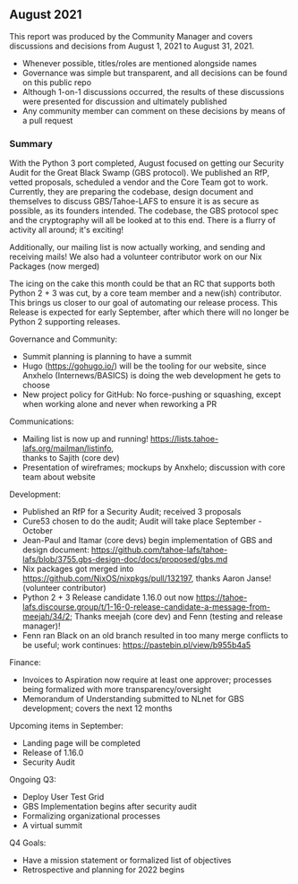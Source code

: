 ## August 2021

This report was produced by the Community Manager and covers discussions and 
decisions from August 1, 2021 to August 31, 2021.

+ Whenever possible, titles/roles are mentioned alongside names
+ Governance was simple but transparent, and all decisions can be found on this 
public repo
+ Although 1-on-1 discussions occurred, the results of these discussions were 
presented for discussion and ultimately published
+ Any community member can comment on these decisions by means of a pull request

### Summary

With the Python 3 port completed, August focused on getting our Security Audit for 
the Great Black Swamp (GBS protocol). We published an RfP, vetted proposals, 
scheduled a vendor and the Core Team got to work. Currently, they are preparing the
codebase, design document and themselves to discuss GBS/Tahoe-LAFS to ensure it 
is as secure as possible, as its founders intended. The codebase, the GBS protocol 
spec and the cryptography will all be looked at to this end. There is a flurry of
activity all around; it's exciting!

Additionally, our mailing list is now actually working, and sending and receiving
mails! We also had a volunteer contributor work on our Nix Packages (now merged)

The icing on the cake this month could be that an RC that supports both Python 2 + 3
was cut, by a core team member and a new(ish) contributor. This brings us closer to
our goal of automating our release process. This Release is expected for early 
September, after which there will no longer be Python 2 supporting releases.

Governance and Community:
+ Summit planning is planning to have a summit
+ Hugo (https://gohugo.io/) will be the tooling for our website, since Anxhelo 
(Internews/BASICS) is doing the web development he gets to choose
+ New project policy for GitHub: No force-pushing or squashing, except when 
working alone and never when reworking a PR

Communications:
+ Mailing list is now up and running! https://lists.tahoe-lafs.org/mailman/listinfo,  
thanks to Sajith (core dev)
+ Presentation of wireframes; mockups by Anxhelo; discussion with core team about website

Development:
+ Published an RfP for a Security Audit; received 3 proposals
+ Cure53 chosen to do the audit; Audit will take place September - October
+ Jean-Paul and Itamar (core devs) begin implementation of GBS and design document: 
https://github.com/tahoe-lafs/tahoe-lafs/blob/3755.gbs-design-doc/docs/proposed/gbs.md
+ Nix packages got merged into https://github.com/NixOS/nixpkgs/pull/132197, 
thanks Aaron Janse! (volunteer contributor)
+ Python 2 + 3 Release candidate 1.16.0 out now https://tahoe-lafs.discourse.group/t/1-16-0-release-candidate-a-message-from-meejah/34/2; 
Thanks meejah (core dev) and Fenn (testing and release manager)!
+ Fenn ran Black on an old branch resulted in too many merge conflicts to be useful; 
work continues:
https://pastebin.pl/view/b955b4a5
   
Finance:
+ Invoices to Aspiration now require at least one approver; processes being 
formalized with more transparency/oversight
+ Memorandum of Understanding submitted to NLnet for GBS development; covers 
the next 12 months

Upcoming items in September:
+ Landing page will be completed
+ Release of 1.16.0
+ Security Audit

Ongoing Q3:
+ Deploy User Test Grid
+ GBS Implementation begins after security audit
+ Formalizing organizational processes
+ A virtual summit

Q4 Goals:
+ Have a mission statement or formalized list of objectives
+ Retrospective and planning for 2022 begins
